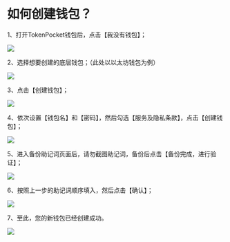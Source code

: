 # 如何创建钱包？

1、打开TokenPocket钱包后，点击【我没有钱包】； &#x20;

![](<../../.gitbook/assets/1 (34) (1).png>)

2、选择想要创建的底层钱包；（此处以以太坊钱包为例）

![](<../../.gitbook/assets/10 (1).png>)

3、点击【创建钱包】；

![](<../../.gitbook/assets/4 (3).png>)

4、依次设置【钱包名】和【密码】，然后勾选【服务及隐私条款】，点击【创建钱包】；

![](<../../.gitbook/assets/5 (1).png>)

5、进入备份助记词页面后，请勿截图助记词，备份后点击【备份完成，进行验证】；

![](<../../.gitbook/assets/6 (1).png>)

6、按照上一步的助记词顺序填入，然后点击【确认】；

![](../../.gitbook/assets/9.png)

7、至此，您的新钱包已经创建成功。

![](<../../.gitbook/assets/2 (16) (1).png>)
